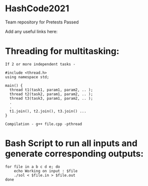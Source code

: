 # HashCode2021
Team repository for Pretests Passed

Add any useful links here:

# Threading for multitasking:
    If 2 or more independent tasks - 

    #include <thread.h>
    using namespace std;

    main() {
      thread t1(task1, param1, param2, .. );
      thread t2(task2, param1, param2, .. );
      thread t3(task3, param1, param2, .. );
      .
      .
      t1.join(), t2.join(), t3.join() ...
    }

    Compilation - g++ file.cpp -pthread
   
# Bash Script to run all inputs and generate corresponding outputs:
	for file in a b c d e; do
		echo Working on input : $file
		./sol < $file.in > $file.out
	done
